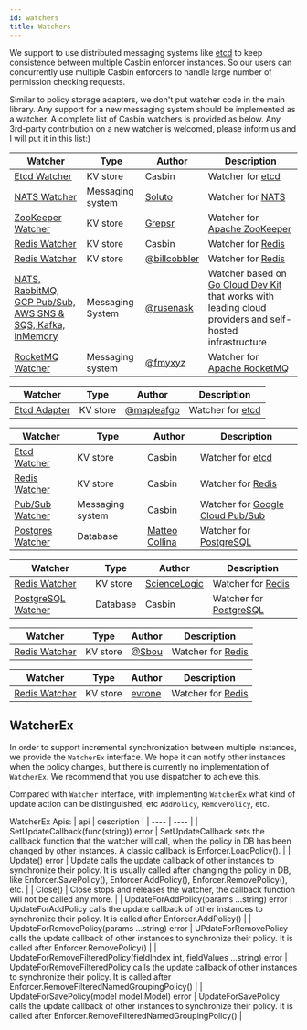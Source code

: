 ```yaml
---
id: watchers
title: Watchers
---
```


We support to use distributed messaging systems like [etcd](https://github.com/coreos/etcd) to keep consistence between multiple Casbin enforcer instances. So our users can concurrently use multiple Casbin enforcers to handle large number of permission checking requests.

Similar to policy storage adapters, we don't put watcher code in the main library. Any support for a new messaging system should be implemented as a watcher. A complete list of Casbin watchers is provided as below. Any 3rd-party contribution on a new watcher is welcomed, please inform us and I will put it in this list:)

<!--DOCUSAURUS_CODE_TABS-->

<!--Go-->
Watcher | Type | Author | Description
----|------|----|----
[Etcd Watcher](https://github.com/casbin/etcd-watcher) | KV store | Casbin | Watcher for [etcd](https://github.com/coreos/etcd)
[NATS Watcher](https://github.com/Soluto/casbin-nats-watcher) | Messaging system | [Soluto](https://github.com/Soluto) | Watcher for [NATS](https://nats.io/)
[ZooKeeper Watcher](https://github.com/grepsr/casbin-zk-watcher) | KV store | [Grepsr](https://github.com/grepsr) | Watcher for [Apache ZooKeeper](https://zookeeper.apache.org/)
[Redis Watcher](https://github.com/casbin/redis-watcher) | KV store | Casbin | Watcher for [Redis](http://redis.io/)
[Redis Watcher](https://github.com/billcobbler/casbin-redis-watcher) | KV store | [@billcobbler](https://github.com/billcobbler) | Watcher for [Redis](http://redis.io/)
[NATS, RabbitMQ, GCP Pub/Sub, AWS SNS & SQS, Kafka, InMemory](https://github.com/rusenask/casbin-go-cloud-watcher) | Messaging System | [@rusenask](https://github.com/rusenask/) | Watcher based on [Go Cloud Dev Kit](https://gocloud.dev/) that works with leading cloud providers and self-hosted infrastructure |
[RocketMQ Watcher](https://github.com/fmyxyz/casbin-rocketmq-watcher) | Messaging system | [@fmyxyz](https://github.com/fmyxyz) | Watcher for [Apache RocketMQ](https://rocketmq.apache.org/)

<!--Java-->
Watcher | Type | Author | Description
----|------|----|----
[Etcd Adapter](https://github.com/mapleafgo/jcasbin-extra) | KV store | [@mapleafgo](https://github.com/mapleafgo) | Watcher for [etcd](https://github.com/coreos/etcd)

<!--Node.js-->
Watcher | Type | Author | Description
----|------|----|----
[Etcd Watcher](https://github.com/node-casbin/etcd-watcher) | KV store | Casbin | Watcher for [etcd](https://github.com/coreos/etcd)
[Redis Watcher](https://github.com/node-casbin/redis-watcher) | KV store | Casbin | Watcher for [Redis](http://redis.io/)
[Pub/Sub Watcher](https://github.com/node-casbin/pubsub-watcher) | Messaging system | Casbin | Watcher for [Google Cloud Pub/Sub](https://cloud.google.com/pubsub/docs)
[Postgres Watcher](https://github.com/mcollina/casbin-pg-watcher) | Database | [Matteo Collina](https://github.com/mcollina/) | Watcher for [PostgreSQL](https://www.postgresql.org/)

<!--Python-->
Watcher | Type | Author | Description
----|------|----|----
[Redis Watcher](https://github.com/ScienceLogic/flask-casbin-redis-watcher) | KV store | [ScienceLogic](https://github.com/ScienceLogic) | Watcher for [Redis](http://redis.io/)
[PostgreSQL Watcher](https://github.com/pycasbin/postgresql-watcher) | Database | Casbin| Watcher for [PostgreSQL](https://www.postgresql.org/)

<!--.NET-->
Watcher | Type | Author | Description
----|------|----|----
[Redis Watcher](https://github.com/Sbou/Casbin.NET-Redis-Watcher) | KV store | [@Sbou](https://github.com/Sbou) | Watcher for [Redis](http://redis.io/)

<!--Ruby-->
Watcher | Type | Author | Description
----|------|----|----
[Redis Watcher](https://github.com/evrone/casbin-ruby-redis-watcher) | KV store | [evrone](https://github.com/evrone) | Watcher for [Redis](http://redis.io/)

<!--END_DOCUSAURUS_CODE_TABS-->

## WatcherEx

In order to support incremental synchronization between multiple instances, we provide the `WatcherEx` interface. We hope it can notify other instances when the policy changes, but there is currently no implementation of `WatcherEx`. We recommend that you use dispatcher to achieve this. 

Compared with `Watcher` interface, with implementing `WatcherEx` what kind of update action can be distinguished, etc `AddPolicy`, `RemovePolicy`, etc. 

WatcherEx Apis:
| api | description |
| ---- | ---- |
| SetUpdateCallback(func(string)) error | SetUpdateCallback sets the callback function that the watcher will call, when the policy in DB has been changed by other instances. A classic callback is Enforcer.LoadPolicy(). |
| Update() error | Update calls the update callback of other instances to synchronize their policy. It is usually called after changing the policy in DB, like Enforcer.SavePolicy(), Enforcer.AddPolicy(), Enforcer.RemovePolicy(), etc. |
| Close() | Close stops and releases the watcher, the callback function will not be called any more. |
| UpdateForAddPolicy(params ...string) error | UpdateForAddPolicy calls the update callback of other instances to synchronize their policy. It is called after Enforcer.AddPolicy() |
| UpdateForRemovePolicy(params ...string) error | UPdateForRemovePolicy calls the update callback of other instances to synchronize their policy. It is called after Enforcer.RemovePolicy() |
| UpdateForRemoveFilteredPolicy(fieldIndex int, fieldValues ...string) error | UpdateForRemoveFilteredPolicy calls the update callback of other instances to synchronize their policy. It is called after Enforcer.RemoveFilteredNamedGroupingPolicy() |
| UpdateForSavePolicy(model model.Model) error | UpdateForSavePolicy calls the update callback of other instances to synchronize their policy. It is called after Enforcer.RemoveFilteredNamedGroupingPolicy() |
